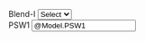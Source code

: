 <div class="col-md-2" id="pswBlock3">
    <label class="form-label">Blend-I</label>
    <select id="PSW_BL1" name="PSW_BL1" onchange="CheckPSW1()" class="form-control">
        <option value="">Select</option>
        <option value="1">1</option>
        <option value="2">2</option>
        <!-- Add other values -->
    </select>
</div>

<div class="col-md-2" id="pswBlock1">
    <label class="form-label">PSW1</label>
    <input class="form-control" type="text" value="@Model.PSW1" name="PSW1" id="PSW1" onblur="SolidWasteSum()" autocomplete="off">
</div>

<script>
function CheckPSW1() {
    var psw1Value = document.getElementById("PSW1").value.trim();
    var dropdown = document.getElementById("PSW_BL1");

    if (psw1Value === "") {
        alert("PSW1 is blank. Please enter a value.");
        dropdown.value = ""; // Reset dropdown to default
    }
}
</script>
